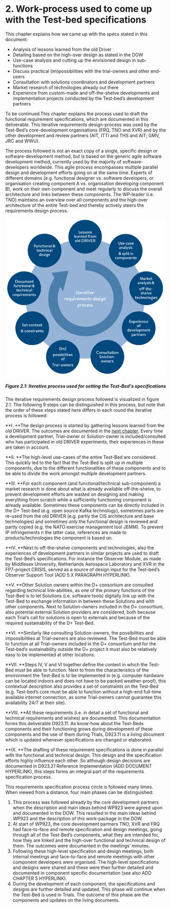 # 2. Work-process used to come up with the Test-bed specifications

This chapter explains how we came up with the specs stated in this document:

* Analysis of lessons learned from the old Driver
* Detailing based on the high-over design as stated in the DOW
* Use-case analysis and cutting up the envisioned design in sub-functions
* Discuss practical \(im\)possibilities with the trial-owners and other end-users
* Consultation with solutions coordinators and development partners
* Market research of technologies already out there
* Experience from custom-made and off-the-shelve developments and implementation projects conducted by the Test-bed’s development partners

To be continued.This chapter explains the process used to draft the functional requirement specifications, which are documented in this deliverable. This iterative requirements design-process was used by the Test-Bed’s core-development organisations \(FRQ, TNO and XVR\) and by the other development and review partners \(AIT, ITTI and THS and AIT; GMV, JRC and WWU\).

The process followed is not an exact copy of a single, specific design or software-development method, but is based on the generic agile software development method, currently used by the majority of software-developers worldwide. This agile process encompasses multiple parallel design and development efforts going on at the same time. Experts of different domains \(e.g. functional designer vs. software developers, or organisation creating component A vs. organisation developing component B\), work on their own component and meet regularly to discuss the overall architecture and links between these components. The WP-leader \(i.e. TNO\) maintains an overview over all components and the high-over architecture of the entire Test-bed and thereby actively steers the requirements design process.

![D+ Process](img/process.png)

##### Figure 2.1: Iterative process used for setting the Test-Bed's specifications

The iterative requirements design process followed is visualized in figure 2.1. The following 9 steps can be distinguished in this process, but note that the order of these steps stated here differs in each round the iterative process is followed:

**I.    **The design process is started by gathering lessons learned from the old DRIVER. The outcomes are documented in the [next chapter](../lessons-learned.md). Every time a development partner, Trial–owner or Solution-owner is included/consulted who has participated in old DRIVER experiments, their experiences in these are taken in account.

**II.    **The high-level use-cases of the entire Test-Bed are considered. This quickly led to the fact that the Test-Bed is split up in multiple components, due to the different functionalities of these components and to be able to divide the work amongst multiple development partners.

**III.    **For each component \(and functional/technical sub-component\) a market research is done about what is already available off-the-shelve, to prevent development efforts are wasted on designing and making everything from scratch while a sufficiently functioning component is already available. Sometimes these components can be directly included in the D+ Test-bed \(e.g. open source Kafka technology\), sometimes parts are re-used from the old DRIVER \(e.g. partly the CIS architecture and base technologies\) and sometimes only the functional design is reviewed and partly copied \(e.g. the NATO exercise management tool JEMM\). To prevent IP infringements n the latter case, references are made to products/technologies the component is based on.

**IV.    **Next to off-the-shelve components and technologies, also the experiences of development partners in similar projects are used to draft the Test-Bed’s specifications. For instance the Observer Module, as made by Middlesex University, Netherlands Aerospace Laboratory and XVR in the FP7-project CRISIS, served as a source of design input for the Test-bed’s Observer Support Tool \(ADD 5.X PARAGRAPH HYPERLINK\).

**V.    **Other Solution owners within the D+ consortium are consulted regarding technical link-abilities, as one of the primary functions of the Test-Bed is to let Solutions \(i.e. software tools\) digitally link up with the Test-Bed to exchange information in between these Solutions and with other components. Next to Solution-owners included in the D+ consortium, also potential external Solution providers are considered, both because each Trial’s call for solutions is open to externals and because of the required sustainability of the D+ Test-Bed.

**VI.    **Similarly like consulting Solution-owners, the possibilities and impossibilities at Trial-owners are also reviewed. The Test-Bed must be able to function at all Trial-owners included in the D+ consortium and for the Test-bed’s sustainability outside the D+ project it must also be relatively easy to be implemented at other locations.

**VII.    **Steps IV, V and VI together define the context in which the Test-Bed must be able to function. Next to from the characteristics of the environment the Test-Bed is to be implemented in \(e.g. computer hardware can be located indoors and does not have to be packed weather-proof\), this contextual description also provides a set of constraints on the Test-Bed \(e.g. Test-bed’s core must be able to function without a high-end full-time available internet connection, as some Trial-owners cannot guarantee this availability 24/7 at their site\).

**VIII.    **All these requirements \(i.e. in detail a set of functional and technical requirements and wishes\) are documented. This documentation forms this deliverable D923.11. As know-how about the Test-Beds components and their functioning grows during development of these components and the use of them during Trials, D923.11 is a living document which is updated whenever specifications are changed or elaborated.

**IX.    **The drafting of these requirement specifications is done in parallel with the functional and technical design. This design and the specification efforts highly influence each other. So although design decisions are documented in D923.21 Reference Implementation \(ADD DOCUMENT HYPERLINK\), this steps forms an integral part of the requirements specification process.

This requirements specification process circle is followed many times. When viewed from a distance, four main phases can be distinguished:

1. This process was followed already by the core development partners when the description and main ideas behind WP923 were agreed upon and documented in the DOW. This resulted in the main ideas behind WP923 and the description of this work-package in the DOW.
2. At start of WP923, the core development partners TNO, XVR and FRQ had face-to-face and remote specification and design meetings, going through all of the Test-Bed’s components, what they are intended for, how they are linked and the high-over functional and technical design of them. The outcomes were documented in the meetings’ minutes.
3. Following these high-level specification and design meetings, both internal meetings and face-to-face and remote meetings with other component developers were organised. The high-level specifications and designs were shared and these were then further detailed and documented in component specific documentation \(see also ADD CHAPTER 5 HYPERLINK\).
4. During the development of each component, the specifications and designs are further detailed and updated. This phase will continue when the Test-Bed is used in Trials. The outcome of this phase are the components and updates on the living documents.



